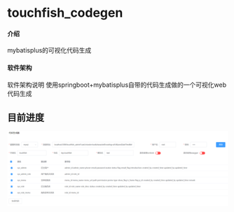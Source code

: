 # touchfish_codegen

#### 介绍
mybatisplus的可视化代码生成

#### 软件架构
软件架构说明
使用springboot+mybatisplus自带的代码生成做的一个可视化web代码生成
## 目前进度
![avatar](doc/index.png)

